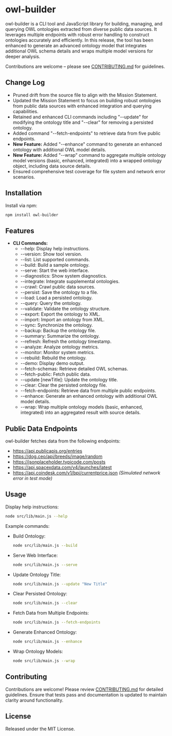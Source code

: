 # owl-builder

owl-builder is a CLI tool and JavaScript library for building, managing, and querying OWL ontologies extracted from diverse public data sources. It leverages multiple endpoints with robust error handling to construct ontologies accurately and efficiently. In this release, the tool has been enhanced to generate an advanced ontology model that integrates additional OWL schema details and wraps multiple model versions for deeper analysis.

Contributions are welcome – please see [CONTRIBUTING.md](./CONTRIBUTING.md) for guidelines.

## Change Log
- Pruned drift from the source file to align with the Mission Statement.
- Updated the Mission Statement to focus on building robust ontologies from public data sources with enhanced integration and querying capabilities.
- Retained and enhanced CLI commands including "--update" for modifying the ontology title and "--clear" for removing a persisted ontology.
- Added command "--fetch-endpoints" to retrieve data from five public endpoints.
- **New Feature:** Added "--enhance" command to generate an enhanced ontology with additional OWL model details.
- **New Feature:** Added "--wrap" command to aggregate multiple ontology model versions (basic, enhanced, integrated) into a wrapped ontology object, including data source details.
- Ensured comprehensive test coverage for file system and network error scenarios.

## Installation

Install via npm:

```bash
npm install owl-builder
```

## Features

- **CLI Commands:**
  - --help: Display help instructions.
  - --version: Show tool version.
  - --list: List supported commands.
  - --build: Build a sample ontology.
  - --serve: Start the web interface.
  - --diagnostics: Show system diagnostics.
  - --integrate: Integrate supplemental ontologies.
  - --crawl: Crawl public data sources.
  - --persist: Save the ontology to a file.
  - --load: Load a persisted ontology.
  - --query: Query the ontology.
  - --validate: Validate the ontology structure.
  - --export: Export the ontology to XML.
  - --import: Import an ontology from XML.
  - --sync: Synchronize the ontology.
  - --backup: Backup the ontology file.
  - --summary: Summarize the ontology.
  - --refresh: Refresh the ontology timestamp.
  - --analyze: Analyze ontology metrics.
  - --monitor: Monitor system metrics.
  - --rebuild: Rebuild the ontology.
  - --demo: Display demo output.
  - --fetch-schemas: Retrieve detailed OWL schemas.
  - --fetch-public: Fetch public data.
  - --update [newTitle]: Update the ontology title.
  - --clear: Clear the persisted ontology file.
  - --fetch-endpoints: Retrieve data from multiple public endpoints.
  - --enhance: Generate an enhanced ontology with additional OWL model details.
  - --wrap: Wrap multiple ontology models (basic, enhanced, integrated) into an aggregated result with source details.

## Public Data Endpoints

owl-builder fetches data from the following endpoints:

- https://api.publicapis.org/entries
- https://dog.ceo/api/breeds/image/random
- https://jsonplaceholder.typicode.com/posts
- https://api.spacexdata.com/v4/launches/latest
- https://api.coindesk.com/v1/bpi/currentprice.json *(Simulated network error in test mode)*

## Usage

Display help instructions:

```bash
node src/lib/main.js --help
```

Example commands:

- Build Ontology:
  ```bash
  node src/lib/main.js --build
  ```
- Serve Web Interface:
  ```bash
  node src/lib/main.js --serve
  ```
- Update Ontology Title:
  ```bash
  node src/lib/main.js --update "New Title"
  ```
- Clear Persisted Ontology:
  ```bash
  node src/lib/main.js --clear
  ```
- Fetch Data from Multiple Endpoints:
  ```bash
  node src/lib/main.js --fetch-endpoints
  ```
- Generate Enhanced Ontology:
  ```bash
  node src/lib/main.js --enhance
  ```
- Wrap Ontology Models:
  ```bash
  node src/lib/main.js --wrap
  ```

## Contributing

Contributions are welcome! Please review [CONTRIBUTING.md](./CONTRIBUTING.md) for detailed guidelines. Ensure that tests pass and documentation is updated to maintain clarity around functionality.

## License

Released under the MIT License.
